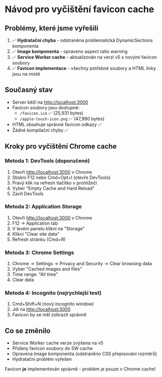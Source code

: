 # Návod pro vyčištění favicon cache

## Problémy, které jsme vyřešili

1. ✅ **Hydratační chyba** - odstraněna problematická DynamicSections komponenta
2. ✅ **Image komponenta** - opraveno aspect ratio warning
3. ✅ **Service Worker cache** - aktualizován na verzi v5 s novými favicon
   soubory
4. ✅ **Favicon implementace** - všechny potřebné soubory a HTML linky jsou na
   místě

## Současný stav

- Server běží na <http://localhost:3000>
- Favicon soubory jsou dostupné:
  - `/favicon.ico` ✅ (25,931 bytes)
  - `/apple-touch-icon.png` ✅ (47,990 bytes)
- HTML obsahuje správné favicon odkazy ✅
- Žádné kompilační chyby ✅

## Kroky pro vyčištění Chrome cache

### Metoda 1: DevTools (doporučené)

1. Otevři <http://localhost:3000> v Chrome
2. Stiskni F12 nebo Cmd+Opt+I (otevře DevTools)
3. Pravý klik na refresh tlačítko v prohlížeči
4. Vyber "Empty Cache and Hard Reload"
5. Zavři DevTools

### Metoda 2: Application Storage

1. Otevři <http://localhost:3000> v Chrome
2. F12 → Application tab
3. V levém panelu klikni na "Storage"
4. Klikni "Clear site data"
5. Refresh stránku (Cmd+R)

### Metoda 3: Chrome Settings

1. Chrome → Settings → Privacy and Security → Clear browsing data
2. Vyber "Cached images and files"
3. Time range: "All time"
4. Clear data

### Metoda 4: Incognito (nejrychlejší test)

1. Cmd+Shift+N (nový incognito window)
2. Jdi na <http://localhost:3000>
3. Favicon by se měl zobrazit správně

## Co se změnilo

- Service Worker cache verze zvýšena na v5
- Přidány favicon soubory do SW cache
- Opravena Image komponenta (odstraněno CSS přepisování rozměrů)
- Hydratační problém vyřešen

Favicon **je** implementován správně - problém je pouze v Chrome cache!
